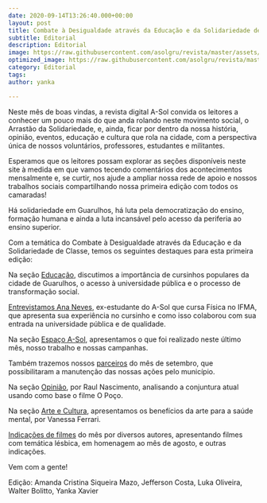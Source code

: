 ```yaml
---
date: 2020-09-14T13:26:40.000+00:00
layout: post
title: Combate à Desigualdade através da Educação e da Solidariedade de Classe
subtitle: Editorial
description: Editorial
image: https://raw.githubusercontent.com/asolgru/revista/master/assets/img/outros/fre.jpeg
optimized_image: https://raw.githubusercontent.com/asolgru/revista/master/assets/img/outros/fre.jpeg
category: Editorial
tags: 
author: yanka

---
```

Neste mês de boas vindas, a revista digital A-Sol convida os leitores a conhecer um pouco mais do que anda rolando neste movimento social, o Arrastão da Solidariedade, e, ainda, ficar por dentro da nossa história, opinião, eventos, educação e cultura que rola na cidade, com a perspectiva única de nossos voluntários, professores, estudantes e militantes.

Esperamos que os leitores possam explorar as seções disponíveis neste site à medida em que vamos tecendo comentários dos acontecimentos mensalmente e, se curtir, nos ajude a ampliar nossa rede de apoio e nossos trabalhos sociais compartilhando nossa primeira edição com todos os camaradas!

Há solidariedade em Guarulhos, há luta pela democratização do ensino, formação humana e ainda a luta incansável pelo acesso da periferia ao ensino superior.

Com a temática do Combate à Desigualdade através da Educação e da Solidariedade de Classe, temos os seguintes destaques para esta primeira edição:

Na seção <a href="http://cursinhoasol.com.br/revista/ed1-educacao-yankarebeca/">Educação</a>, discutimos a importância de cursinhos populares da cidade de Guarulhos, o acesso à universidade pública e o processo de transformação social.

<a href="http://cursinhoasol.com.br/revista/ed1-entrevista/">Entrevistamos Ana Neves</a>, ex-estudante do A-Sol que cursa Física no IFMA, que apresenta sua experiência no cursinho e como isso colaborou com sua entrada na universidade pública e de qualidade.

Na seção <a href="http://cursinhoasol.com.br/revista/ed1-espacoasol/">Espaço A-Sol</a>, apresentamos o que foi realizado neste último mês, nosso trabalho e nossas campanhas.

Também trazemos nossos <a href="http://cursinhoasol.com.br/revista/ed1-parceria/">parceiros</a> do mês de setembro, que possibilitaram a manutenção das nossas ações pelo município.

Na seção <a href="http://cursinhoasol.com.br/revista/ed1-opiniao-raul/">Opinião</a>, por Raul Nascimento, analisando a conjuntura atual usando como base o filme O Poço.

Na seção <a href="http://cursinhoasol.com.br/revista/ed1-artecultura/">Arte e Cultura</a>, apresentamos os benefícios da arte para a saúde mental, por Vanessa Ferrari.

<a href="http://cursinhoasol.com.br/revista/ed1-indicacoes/">Indicações de filmes</a> do mês por diversos autores, apresentando filmes com temática lésbica, em homenagem ao mês de agosto, e outras indicações.

Vem com a gente!

Edição: Amanda Cristina Siqueira Mazo, Jefferson Costa, Luka Oliveira, Walter Bolitto, Yanka Xavier